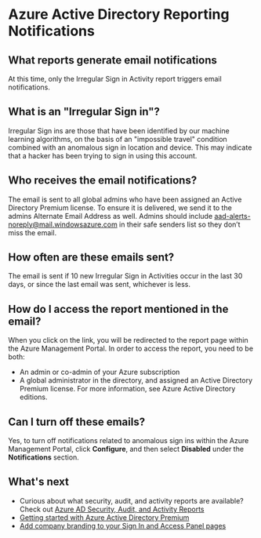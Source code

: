 <properties
    pageTitle="Azure Active Directory Reporting Notifications"
    description="How to use the Azure Active Directory reporting notifications for suspicious sign ins."
    services="active-directory"
    documentationCenter=""
    authors="SSalahAhmed"
    manager="gchander"
    editor="LisaToft"/>

<tags
    ms.service="active-directory"
    ms.workload="identity"
    ms.tgt_pltfrm="na"
    ms.devlang="na"
    ms.topic="article"
    ms.date="08/17/2015"
    ms.author="saah;kenhoff"/>

# Azure Active Directory Reporting Notifications

## What reports generate email notifications

At this time, only the Irregular Sign in Activity report triggers email notifications.

## What is an "Irregular Sign in"?

Irregular Sign ins are those that have been identified by our machine learning algorithms, on the basis of an "impossible travel" condition combined with an anomalous sign in location and device. This may indicate that a hacker has been trying to sign in using this account. 

## Who receives the email notifications?

The email is sent to all global admins who have been assigned an Active Directory Premium license. To ensure it is delivered, we send it to the admins Alternate Email Address as well. Admins should include aad-alerts-noreply@mail.windowsazure.com in their safe senders list so they don’t miss the email.

## How often are these emails sent?

The email is sent if 10 new Irregular Sign in Activities occur in the last 30 days, or since the last email was sent, whichever is less.

## How do I access the report mentioned in the email?

When you click on the link, you will be redirected to the report page within the Azure Management Portal. In order to access the report, you need to be both:

- An admin or co-admin of your Azure subscription
- A global administrator in the directory, and assigned an Active Directory Premium license. For more information, see Azure Active Directory editions.

## Can I turn off these emails?

Yes, to turn off notifications related to anomalous sign ins within the Azure Management Portal, click **Configure**, and then select **Disabled** under the **Notifications** section.

## What's next
- Curious about what security, audit, and activity reports are available? Check out [Azure AD Security, Audit, and Activity Reports](active-directory-view-access-usage-reports.md)
- [Getting started with Azure Active Directory Premium](active-directory-get-started-premium.md)
- [Add company branding to your Sign In and Access Panel pages](active-directory-add-company-branding.md)


